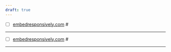 ```yaml
---
draft: true
---
```


- [ ] [embedresponsively.com](https://embedresponsively.com/) #

---
- [ ] [embedresponsively.com](https://embedresponsively.com/) #

---